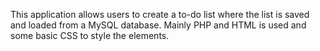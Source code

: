 This application allows users to create a to-do list where the list is saved and loaded from a MySQL database. Mainly PHP and HTML is used and some basic CSS to style the elements. 
